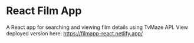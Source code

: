 # React Film App
A React app for searching and viewing film details using TvMaze API.
View deployed version here: https://filmapp-react.netlify.app/
